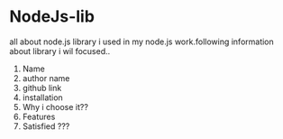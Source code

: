 NodeJs-lib
==========

all about node.js library i used in my node.js work.following information about library i wil focused..
1) Name
2) author name
3) github link
4) installation
5) Why i choose it??
6) Features
7) Satisfied ???
